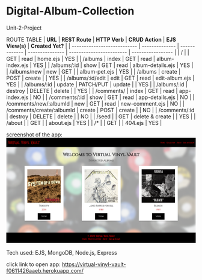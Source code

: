 # Digital-Album-Collection
Unit-2-Project

ROUTE TABLE
|       **URL**               | **REST Route** | **HTTP Verb** | **CRUD Action** |   **EJS View(s)**        | **Created Yet?**  |
| --------------------------- | -------------- | ------------- | --------------- | ------------------------ | ----------------- |
| /                           |                | GET           | read            | home.ejs                 | YES               |
| /albums                     | index          | GET           | read            | album-index.ejs            | YES               |
| /albums/:id                 | show           | GET           | read            | album-details.ejs          | YES               |
| /albums/new                 | new            | GET           |                 | album-pet.ejs              | YES               |
| /albums                     | create         | POST          | create          |                          | YES               |
| /albums/:id/edit            | edit           | GET           | read            | edit-album.ejs             | YES               |
| /albums/:id                 | update         | PATCH/PUT     | update          |                          | YES               |
| /albums/:id                 | destroy        | DELETE        | delete          |                          | YES               |
| /comments/                  | index          | GET           | read            | app-index.ejs            | NO                |
| /comments/:id               | show           | GET           | read            | app-details.ejs          | NO                |
| /comments/new/:albumId      | new            | GET           | read            | new-comment.ejs              | NO                |
| /comments/create/:albumId   | create         | POST          | create          |                          | NO                |
| /comments/:id               | destroy        | DELETE        | delete          |                          | NO                |
| /seed                       |                | GET           | delete & create |                          | YES               |
| /about                      |                | GET           |                 | about.ejs                | YES               |
| /*                          |                | GET           |                 | 404.ejs                  | YES               |



screenshot of the app: ![Alt text](image.png)

Tech used: EJS, MongoDB, Node.js, Express


click link to open app: https://virtual-vinyl-vault-f0611426aaeb.herokuapp.com/